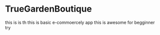 # TrueGardenBoutique
this is is th
this is basic e-commoercely app this is awesome for begginner try 
